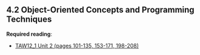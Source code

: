 ## 4.2 Object-Oriented Concepts and Programming Techniques

**Required reading**:
- [TAW12_1 Unit 2 (pages 101-135, 153-171, 198-208)](https://msggroup.sharepoint.com/:b:/r/sites/msteams_f974e3/Freigegebene%20Dokumente/General/SAP%20Summer%20School%202023/Training%20materials/TAW/TAW12_1_EN_Col92_FV_Part_A4.pdf_NSC.pdf?csf=1&web=1&e=DJG6V4)
